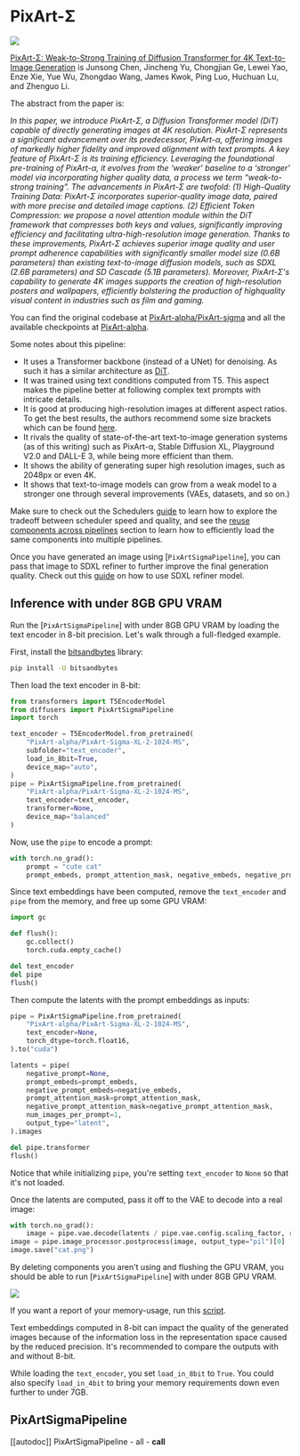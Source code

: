 <!--Copyright 2024 The HuggingFace Team. All rights reserved.

Licensed under the Apache License, Version 2.0 (the "License"); you may not use this file except in compliance with
the License. You may obtain a copy of the License at

http://www.apache.org/licenses/LICENSE-2.0

Unless required by applicable law or agreed to in writing, software distributed under the License is distributed on
an "AS IS" BASIS, WITHOUT WARRANTIES OR CONDITIONS OF ANY KIND, either express or implied. See the License for the
specific language governing permissions and limitations under the License.
-->

# PixArt-Σ

![](https://huggingface.co/datasets/huggingface/documentation-images/resolve/main/diffusers/pixart/header_collage_sigma.jpg)

[PixArt-Σ: Weak-to-Strong Training of Diffusion Transformer for 4K Text-to-Image Generation](https://huggingface.co/papers/2403.04692) is Junsong Chen, Jincheng Yu, Chongjian Ge, Lewei Yao, Enze Xie, Yue Wu, Zhongdao Wang, James Kwok, Ping Luo, Huchuan Lu, and Zhenguo Li.

The abstract from the paper is:

*In this paper, we introduce PixArt-Σ, a Diffusion Transformer model (DiT) capable of directly generating images at 4K resolution. PixArt-Σ represents a significant advancement over its predecessor, PixArt-α, offering images of markedly higher fidelity and improved alignment with text prompts. A key feature of PixArt-Σ is its training efficiency. Leveraging the foundational pre-training of PixArt-α, it evolves from the ‘weaker’ baseline to a ‘stronger’ model via incorporating higher quality data, a process we term “weak-to-strong training”. The advancements in PixArt-Σ are twofold: (1) High-Quality Training Data: PixArt-Σ incorporates superior-quality image data, paired with more precise and detailed image captions. (2) Efficient Token Compression: we propose a novel attention module within the DiT framework that compresses both keys and values, significantly improving efficiency and facilitating ultra-high-resolution image generation. Thanks to these improvements, PixArt-Σ achieves superior image quality and user prompt adherence capabilities with significantly smaller model size (0.6B parameters) than existing text-to-image diffusion models, such as SDXL (2.6B parameters) and SD Cascade (5.1B parameters). Moreover, PixArt-Σ’s capability to generate 4K images supports the creation of high-resolution posters and wallpapers, efficiently bolstering the production of highquality visual content in industries such as film and gaming.*

You can find the original codebase at [PixArt-alpha/PixArt-sigma](https://github.com/PixArt-alpha/PixArt-sigma) and all the available checkpoints at [PixArt-alpha](https://huggingface.co/PixArt-alpha).

Some notes about this pipeline:

* It uses a Transformer backbone (instead of a UNet) for denoising. As such it has a similar architecture as [DiT](https://hf.co/docs/transformers/model_doc/dit).
* It was trained using text conditions computed from T5. This aspect makes the pipeline better at following complex text prompts with intricate details.
* It is good at producing high-resolution images at different aspect ratios. To get the best results, the authors recommend some size brackets which can be found [here](https://github.com/PixArt-alpha/PixArt-sigma/blob/master/diffusion/data/datasets/utils.py).
* It rivals the quality of state-of-the-art text-to-image generation systems (as of this writing) such as PixArt-α, Stable Diffusion XL, Playground V2.0 and DALL-E 3, while being more efficient than them.
* It shows the ability of generating super high resolution images, such as 2048px or even 4K.
* It shows that text-to-image models can grow from a weak model to a stronger one through several improvements (VAEs, datasets, and so on.)

<Tip>

Make sure to check out the Schedulers [guide](../../using-diffusers/schedulers) to learn how to explore the tradeoff between scheduler speed and quality, and see the [reuse components across pipelines](../../using-diffusers/loading#reuse-a-pipeline) section to learn how to efficiently load the same components into multiple pipelines.

</Tip>

<Tip>

Once you have generated an image using [`PixArtSigmaPipeline`], you can pass that image to SDXL refiner to further improve the final generation quality. Check out this [guide](https://huggingface.co/docs/diffusers/using-diffusers/sdxl#base-to-refiner-model) on how to use SDXL refiner model.

</Tip>

## Inference with under 8GB GPU VRAM

Run the [`PixArtSigmaPipeline`] with under 8GB GPU VRAM by loading the text encoder in 8-bit precision. Let's walk through a full-fledged example.

First, install the [bitsandbytes](https://github.com/TimDettmers/bitsandbytes) library:

```bash
pip install -U bitsandbytes
```

Then load the text encoder in 8-bit:

```python
from transformers import T5EncoderModel
from diffusers import PixArtSigmaPipeline
import torch

text_encoder = T5EncoderModel.from_pretrained(
    "PixArt-alpha/PixArt-Sigma-XL-2-1024-MS",
    subfolder="text_encoder",
    load_in_8bit=True,
    device_map="auto",
)
pipe = PixArtSigmaPipeline.from_pretrained(
    "PixArt-alpha/PixArt-Sigma-XL-2-1024-MS",
    text_encoder=text_encoder,
    transformer=None,
    device_map="balanced"
)
```

Now, use the `pipe` to encode a prompt:

```python
with torch.no_grad():
    prompt = "cute cat"
    prompt_embeds, prompt_attention_mask, negative_embeds, negative_prompt_attention_mask = pipe.encode_prompt(prompt)
```

Since text embeddings have been computed, remove the `text_encoder` and `pipe` from the memory, and free up some GPU VRAM:

```python
import gc

def flush():
    gc.collect()
    torch.cuda.empty_cache()

del text_encoder
del pipe
flush()
```

Then compute the latents with the prompt embeddings as inputs:

```python
pipe = PixArtSigmaPipeline.from_pretrained(
    "PixArt-alpha/PixArt-Sigma-XL-2-1024-MS",
    text_encoder=None,
    torch_dtype=torch.float16,
).to("cuda")

latents = pipe(
    negative_prompt=None,
    prompt_embeds=prompt_embeds,
    negative_prompt_embeds=negative_embeds,
    prompt_attention_mask=prompt_attention_mask,
    negative_prompt_attention_mask=negative_prompt_attention_mask,
    num_images_per_prompt=1,
    output_type="latent",
).images

del pipe.transformer
flush()
```

<Tip>

Notice that while initializing `pipe`, you're setting `text_encoder` to `None` so that it's not loaded.

</Tip>

Once the latents are computed, pass it off to the VAE to decode into a real image:

```python
with torch.no_grad():
    image = pipe.vae.decode(latents / pipe.vae.config.scaling_factor, return_dict=False)[0]
image = pipe.image_processor.postprocess(image, output_type="pil")[0]
image.save("cat.png")
```

By deleting components you aren't using and flushing the GPU VRAM, you should be able to run [`PixArtSigmaPipeline`] with under 8GB GPU VRAM.

![](https://huggingface.co/datasets/huggingface/documentation-images/resolve/main/diffusers/pixart/8bits_cat.png)

If you want a report of your memory-usage, run this [script](https://gist.github.com/sayakpaul/3ae0f847001d342af27018a96f467e4e).

<Tip warning={true}>

Text embeddings computed in 8-bit can impact the quality of the generated images because of the information loss in the representation space caused by the reduced precision. It's recommended to compare the outputs with and without 8-bit.

</Tip>

While loading the `text_encoder`, you set `load_in_8bit` to `True`. You could also specify `load_in_4bit` to bring your memory requirements down even further to under 7GB.

## PixArtSigmaPipeline

[[autodoc]] PixArtSigmaPipeline
	- all
	- __call__
